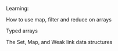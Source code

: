 Learning:

How to use map, filter and reduce on arrays

Typed arrays

The Set, Map, and Weak link data structures
